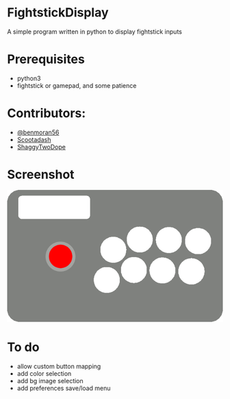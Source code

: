 # FightstickDisplay
A simple program written in python to display fightstick inputs

# Prerequisites
* python3
* fightstick or gamepad, and some patience

# Contributors:
* [@benmoran56](https://github.com/benmoran56)
* [Scootadash](https://www.reddit.com/user/wonderful72pike) 
* [ShaggyTwoDope](https://github.com/shaggytwodope)

# Screenshot
![Alt text](/images/fightstick.gif?raw=true)

# To do
* allow custom button mapping
* add color selection
* add bg image selection
* add preferences save/load menu
